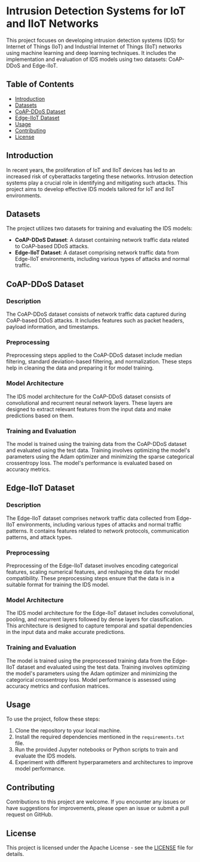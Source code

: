 # Intrusion Detection Systems for IoT and IIoT Networks

This project focuses on developing intrusion detection systems (IDS) for Internet of Things (IoT) and Industrial Internet of Things (IIoT) networks using machine learning and deep learning techniques. It includes the implementation and evaluation of IDS models using two datasets: CoAP-DDoS and Edge-IIoT.

## Table of Contents

- [Introduction](#introduction)
- [Datasets](#datasets)
- [CoAP-DDoS Dataset](#coap-ddos-dataset)
- [Edge-IIoT Dataset](#edge-iiot-dataset)
- [Usage](#usage)
- [Contributing](#contributing)
- [License](#license)

## Introduction

In recent years, the proliferation of IoT and IIoT devices has led to an increased risk of cyberattacks targeting these networks. Intrusion detection systems play a crucial role in identifying and mitigating such attacks. This project aims to develop effective IDS models tailored for IoT and IIoT environments.

## Datasets

The project utilizes two datasets for training and evaluating the IDS models:

- **CoAP-DDoS Dataset**: A dataset containing network traffic data related to CoAP-based DDoS attacks.
- **Edge-IIoT Dataset**: A dataset comprising network traffic data from Edge-IIoT environments, including various types of attacks and normal traffic.

## CoAP-DDoS Dataset

### Description

The CoAP-DDoS dataset consists of network traffic data captured during CoAP-based DDoS attacks. It includes features such as packet headers, payload information, and timestamps.

### Preprocessing

Preprocessing steps applied to the CoAP-DDoS dataset include median filtering, standard deviation-based filtering, and normalization. These steps help in cleaning the data and preparing it for model training.

### Model Architecture

The IDS model architecture for the CoAP-DDoS dataset consists of convolutional and recurrent neural network layers. These layers are designed to extract relevant features from the input data and make predictions based on them.

### Training and Evaluation

The model is trained using the training data from the CoAP-DDoS dataset and evaluated using the test data. Training involves optimizing the model's parameters using the Adam optimizer and minimizing the sparse categorical crossentropy loss. The model's performance is evaluated based on accuracy metrics.

## Edge-IIoT Dataset

### Description

The Edge-IIoT dataset comprises network traffic data collected from Edge-IIoT environments, including various types of attacks and normal traffic patterns. It contains features related to network protocols, communication patterns, and attack types.

### Preprocessing

Preprocessing of the Edge-IIoT dataset involves encoding categorical features, scaling numerical features, and reshaping the data for model compatibility. These preprocessing steps ensure that the data is in a suitable format for training the IDS model.

### Model Architecture

The IDS model architecture for the Edge-IIoT dataset includes convolutional, pooling, and recurrent layers followed by dense layers for classification. This architecture is designed to capture temporal and spatial dependencies in the input data and make accurate predictions.

### Training and Evaluation

The model is trained using the preprocessed training data from the Edge-IIoT dataset and evaluated using the test data. Training involves optimizing the model's parameters using the Adam optimizer and minimizing the categorical crossentropy loss. Model performance is assessed using accuracy metrics and confusion matrices.

## Usage

To use the project, follow these steps:

1. Clone the repository to your local machine.
2. Install the required dependencies mentioned in the `requirements.txt` file.
3. Run the provided Jupyter notebooks or Python scripts to train and evaluate the IDS models.
4. Experiment with different hyperparameters and architectures to improve model performance.

## Contributing

Contributions to this project are welcome. If you encounter any issues or have suggestions for improvements, please open an issue or submit a pull request on GitHub.

## License

This project is licensed under the Apache License - see the [LICENSE](LICENSE) file for details.
